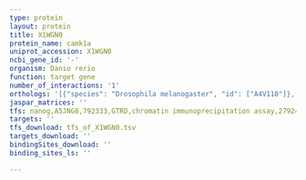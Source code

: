 ```yaml
---
type: protein
layout: protein
title: X1WGN0
protein_name: camk1a
uniprot_accession: X1WGN0
ncbi_gene_id: '-'
organism: Danio rerio
function: target gene
number_of_interactions: '1'
orthologs: '[{"species": "Drosophila melanogaster", "id": ["A4V110"]}, {"species": "Caenorhabditis elegans", "id": ["<a href=\"/protein/q9txj0\">Q9TXJ0</a>"]}, {"species": "Saccharomyces cerevisiae", "id": ["<a href=\"/protein/p22517\">P22517</a>"]}]'
jaspar_matrices: ''
tfs: nanog,A5JNG8,792333,GTRD,chromatin immunoprecipitation assay,27924024%5Buid%5D,No
targets: ''
tfs_download: tfs_of_X1WGN0.tsv
targets_download: ''
bindingSites_download: ''
binding_sites_ls: ''

---
```

